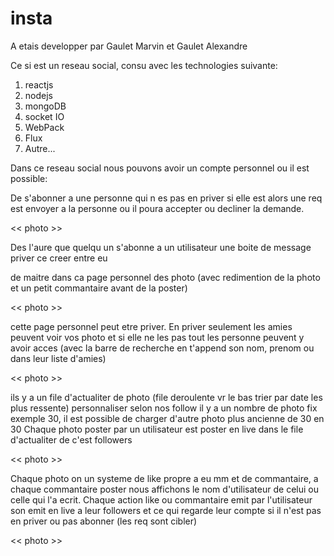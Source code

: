 # insta

A etais developper par Gaulet Marvin et Gaulet Alexandre

Ce si est un reseau social, consu avec les technologies suivante:

1. reactjs
2. nodejs
3. mongoDB
4. socket IO
5. WebPack
6. Flux
7. Autre...


Dans ce reseau social nous pouvons avoir un compte personnel ou il est possible:

De s'abonner a une personne qui n es pas en priver si elle est alors une req est envoyer
a la personne ou il poura accepter ou decliner la demande.

 << photo >>

Des l'aure que quelqu un s'abonne a un utilisateur une boite de message
priver ce creer entre eu


de maitre dans ca page personnel des photo (avec redimention de la photo et un petit
commantaire avant de la poster)

 << photo >>

cette page personnel peut etre priver.
En priver seulement les amies peuvent voir vos photo et si elle ne les pas 
tout les personne peuvent y avoir acces (avec la barre de recherche en t'append son nom, prenom ou dans
leur liste d'amies)

 << photo >>

ils y a un file d'actualiter de photo (file deroulente vr le bas trier par date les plus ressente) personnaliser selon nos follow
il y a un nombre de photo fix exemple 30, il est possible de charger d'autre photo plus ancienne de 30 en 30
Chaque photo poster par un utilisateur est poster en live dans le file d'actualiter de c'est followers 

 << photo >>


Chaque photo on un systeme de like propre a eu mm et de commantaire, a chaque commantaire poster
nous affichons le nom d'utilisateur de celui ou celle qui l'a ecrit. Chaque action like ou commantaire emit
par l'utilisateur son emit en live a leur followers et ce qui regarde leur compte si il
n'est pas en priver ou pas abonner (les req sont cibler)

 << photo >>
